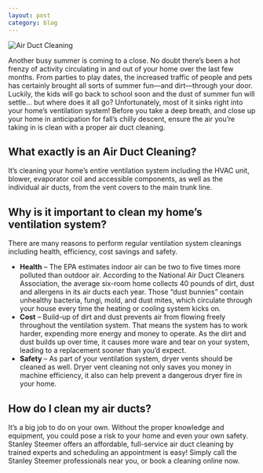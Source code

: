 ```yaml
---
layout: post
category: blog
---
```


![Air Duct Cleaning](/img/airduct.jpg)

Another busy summer is coming to a close. No doubt there’s been a hot frenzy of activity circulating in and out of your home over the last few months. From parties to play dates, the increased traffic of people and pets has certainly brought all sorts of summer fun—and dirt—through your door. Luckily, the kids will go back to school soon and the dust of summer fun will settle... but where does it all go? Unfortunately, most of it sinks right into your home’s ventilation system! Before you take a deep breath, and close up your home in anticipation for fall’s chilly descent, ensure the air you’re taking in is clean with a proper air duct cleaning.

## What exactly is an Air Duct Cleaning?

It’s cleaning your home’s entire ventilation system including the HVAC unit, blower, evaporator coil and accessible components, as well as the individual air ducts, from the vent covers to the main trunk line.

## Why is it important to clean my home’s ventilation system?

There are many reasons to perform regular ventilation system cleanings including health, efficiency, cost savings and safety.

* **Health** – The EPA estimates indoor air can be two to five times more polluted than outdoor air. According to the National Air Duct Cleaners Association, the average six-room home collects 40 pounds of dirt, dust and allergens in its air ducts each year. Those “dust bunnies” contain unhealthy bacteria, fungi, mold, and dust mites, which circulate through your house every time the heating or cooling system kicks on.
* **Cost** – Build-up of dirt and dust prevents air from flowing freely throughout the ventilation system. That means the system has to work harder, expending more energy and money to operate. As the dirt and dust builds up over time, it causes more ware and tear on your system, leading to a replacement sooner than you’d expect.
* **Safety** – As part of your ventilation system, dryer vents should be cleaned as well. Dryer vent cleaning not only saves you money in machine efficiency, it also can help prevent a dangerous dryer fire in your home.

## How do I clean my air ducts?

It’s a big job to do on your own. Without the proper knowledge and equipment, you could pose a risk to your home and even your own safety. Stanley Steemer offers an affordable, full-service air duct cleaning by trained experts and scheduling an appointment is easy! Simply call the Stanley Steemer professionals near you, or book a cleaning online now.
